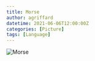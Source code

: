 ```yaml
---
title: Morse
author: agriffard
datetime: 2021-06-06T12:00:00Z
categories: [Picture]
tags: [Language]
---
```

![Morse](/assets/blog/morse.png)
